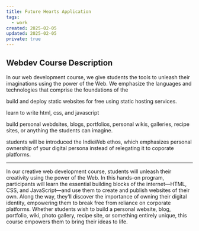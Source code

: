 ```yaml
---
title: Future Hearts Application
tags: 
  - work
created: 2025-02-05
updated: 2025-02-05
private: true
---
```


## Webdev Course Description

In our web development course, we give students the tools to unleash their imaginations using the power of the Web. We emphasize the languages and technologies that comprise the foundations of the 

build and deploy static websites for free using static hosting services.

learn to write html, css, and javascript

build personal webdsites, blogs, portfolios, personal wikis, galleries, recipe sites, or anything the students can imagine.

students will be introduced the IndieWeb ethos, which emphasizes personal ownership of your digital persona instead of relegating it to coporate platforms.

---

In our creative web development course, students will unleash their creativity using the power of the Web. In this hands-on program, participants will learn the essential building blocks of the internet—HTML, CSS, and JavaScript—and use them to create and publish websites of their own. Along the way, they’ll discover the importance of owning their digital identity, empowering them to break free from reliance on corporate platforms. Whether students wish to build a personal website, blog, portfolio, wiki, photo gallery, recipe site, or something entirely unique, this course empowers them to bring their ideas to life.